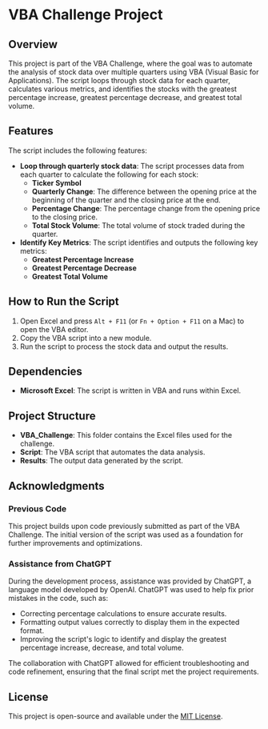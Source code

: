 # VBA Challenge Project

## Overview

This project is part of the VBA Challenge, where the goal was to automate the analysis of stock data over multiple quarters using VBA (Visual Basic for Applications). The script loops through stock data for each quarter, calculates various metrics, and identifies the stocks with the greatest percentage increase, greatest percentage decrease, and greatest total volume.

## Features

The script includes the following features:

- **Loop through quarterly stock data**: The script processes data from each quarter to calculate the following for each stock:
  - **Ticker Symbol**
  - **Quarterly Change**: The difference between the opening price at the beginning of the quarter and the closing price at the end.
  - **Percentage Change**: The percentage change from the opening price to the closing price.
  - **Total Stock Volume**: The total volume of stock traded during the quarter.
- **Identify Key Metrics**: The script identifies and outputs the following key metrics:
  - **Greatest Percentage Increase**
  - **Greatest Percentage Decrease**
  - **Greatest Total Volume**

## How to Run the Script

1. Open Excel and press `Alt + F11` (or `Fn + Option + F11` on a Mac) to open the VBA editor.
2. Copy the VBA script into a new module.
3. Run the script to process the stock data and output the results.

## Dependencies

- **Microsoft Excel**: The script is written in VBA and runs within Excel.

## Project Structure

- **VBA_Challenge**: This folder contains the Excel files used for the challenge.
- **Script**: The VBA script that automates the data analysis.
- **Results**: The output data generated by the script.

## Acknowledgments

### Previous Code

This project builds upon code previously submitted as part of the VBA Challenge. The initial version of the script was used as a foundation for further improvements and optimizations.

### Assistance from ChatGPT

During the development process, assistance was provided by ChatGPT, a language model developed by OpenAI. ChatGPT was used to help fix prior mistakes in the code, such as:

- Correcting percentage calculations to ensure accurate results.
- Formatting output values correctly to display them in the expected format.
- Improving the script's logic to identify and display the greatest percentage increase, decrease, and total volume.

The collaboration with ChatGPT allowed for efficient troubleshooting and code refinement, ensuring that the final script met the project requirements.

## License

This project is open-source and available under the [MIT License](LICENSE).
